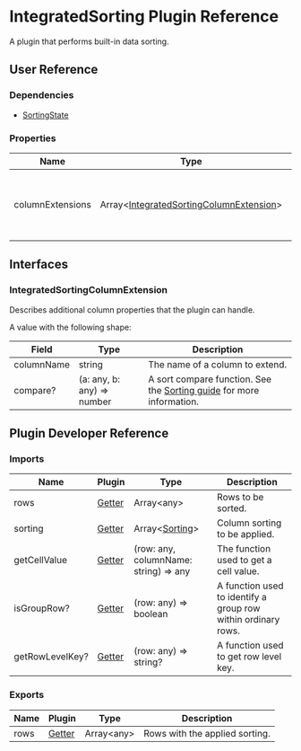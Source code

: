 # IntegratedSorting Plugin Reference

A plugin that performs built-in data sorting.

## User Reference

### Dependencies

- [SortingState](sorting-state.md)

### Properties

Name | Type | Default | Description
-----|------|---------|------------
columnExtensions | Array&lt;[IntegratedSortingColumnExtension](#integratedsortingcolumnextension)&gt; | | Additional column properties that the plugin can handle.

## Interfaces

### IntegratedSortingColumnExtension

Describes additional column properties that the plugin can handle.

A value with the following shape:

Field | Type | Description
------|------|------------
columnName | string | The name of a column to extend.
compare? | (a: any, b: any) => number | A sort compare function. See the [Sorting guide](../guides/sorting.md#custom-sorting-algorithm) for more information.

## Plugin Developer Reference

### Imports

Name | Plugin | Type | Description
-----|--------|------|------------
rows | [Getter](../../../dx-react-core/docs/reference/getter.md) | Array&lt;any&gt; | Rows to be sorted.
sorting | [Getter](../../../dx-react-core/docs/reference/getter.md) | Array&lt;[Sorting](sorting-state.md#sorting)&gt; | Column sorting to be applied.
getCellValue | [Getter](../../../dx-react-core/docs/reference/getter.md) | (row: any, columnName: string) => any | The function used to get a cell value.
isGroupRow? | [Getter](../../../dx-react-core/docs/reference/getter.md) | (row: any) => boolean | A function used to identify a group row within ordinary rows.
getRowLevelKey? | [Getter](../../../dx-react-core/docs/reference/getter.md) | (row: any) => string? | A function used to get row level key.

### Exports

Name | Plugin | Type | Description
-----|--------|------|------------
rows | [Getter](../../../dx-react-core/docs/reference/getter.md) | Array&lt;any&gt; | Rows with the applied sorting.
